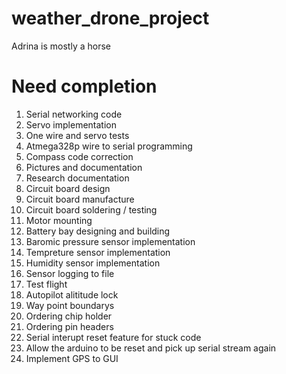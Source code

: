 weather_drone_project
=====================

Adrina is mostly a horse


Need completion
================

1)  Serial networking code
2)  Servo implementation
3)  One wire and servo tests
4)  Atmega328p wire to serial programming
5)  Compass code correction
6)  Pictures and documentation
7)  Research documentation
8)  Circuit board design
9)  Circuit board manufacture
10) Circuit board soldering / testing
11) Motor mounting
12) Battery bay designing and building
13) Baromic pressure sensor implementation
14) Tempreture sensor implementation
15) Humidity sensor implementation
16) Sensor logging to file
17) Test flight
18) Autopilot alititude lock
19) Way point boundarys
20) Ordering chip holder
21) Ordering pin headers
22) Serial interupt reset feature for stuck code
23) Allow the arduino to be reset and pick up serial stream again
24) Implement GPS to GUI
